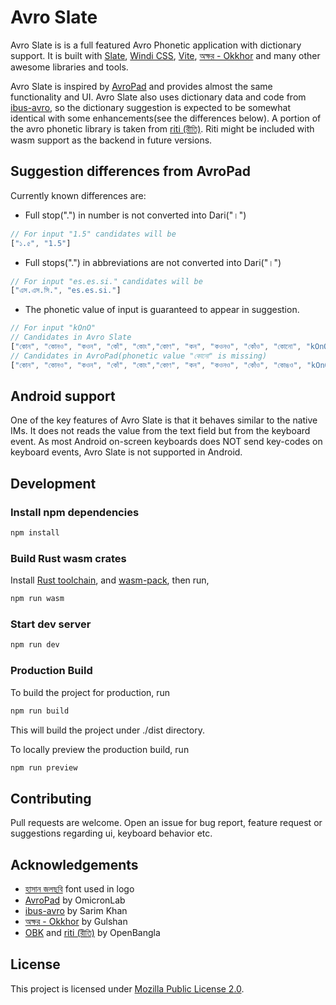 # Avro Slate

Avro Slate is is a full featured Avro Phonetic application with dictionary support. It is built with [Slate](https://github.com/ianstormtaylor/slate), [Windi CSS](https://windicss.org), [Vite](https://vitejs.dev), [অক্ষর - Okkhor](https://github.com/gulshan/okkhor) and many other awesome libraries and tools.

Avro Slate is inspired by [AvroPad](https://github.com/omicronlab/avro-pad/) and provides almost the same functionality and UI. Avro Slate also uses dictionary data and code from [ibus-avro](https://github.com/sarim/ibus-avro), so the dictionary suggestion is expected to be somewhat identical with some enhancements(see the differences below). A portion of the avro phonetic library is taken from [riti (রীতি)](https://github.com/OpenBangla/riti/). Riti might be included with wasm support as the backend in future versions.

## Suggestion differences from AvroPad

Currently known differences are:
- Full stop(".") in number is not converted into Dari("।")
```js
// For input "1.5" candidates will be
["১.৫", "1.5"]
```
- Full stops(".") in abbreviations are not converted into Dari("।")
```js
// For input "es.es.si." candidates will be
["এস.এস.সি.", "es.es.si."]
```
- The phonetic value of input is guaranteed to appear in suggestion.
```js
// For input "kOnO"
// Candidates in Avro Slate
["কোন", "কোনও", "কওন", "কোঁ", "কোং","কোণ", "কন", "কওনও", "কোঁও", "কোনো", "kOnO"]
// Candidates in AvroPad(phonetic value "কোনো" is missing)
["কোন", "কোনও", "কওন", "কোঁ", "কোং","কোণ", "কন", "কওনও", "কোঁও", "কোঙও", "kOnO"]
```

## Android support

One of the key features of Avro Slate is that it behaves similar to the native IMs. It does not reads the value from the text field but from the keyboard event. As most Android on-screen keyboards does NOT send key-codes on keyboard events, Avro Slate is not supported in Android.

## Development

### Install npm dependencies
```sh
npm install
```
### Build Rust wasm crates

Install [Rust toolchain](https://www.rust-lang.org/tools/install), and [wasm-pack](https://rustwasm.github.io/wasm-pack/installer/), then run,
```sh
npm run wasm
```
### Start dev server

```sh
npm run dev
```

### Production Build

To build the project for production, run
```sh
npm run build
```
This will build the project under ./dist directory.

To locally preview the production build, run
```sh
npm run preview
```

## Contributing
Pull requests are welcome. Open an issue for bug report, feature request or suggestions regarding ui, keyboard behavior etc.

## Acknowledgements
* [হাসান জলছবি](https://lipighor.com/HasanJolchobi.html) font used in logo
* [AvroPad](https://github.com/omicronlab/avro-pad/) by OmicronLab
* [ibus-avro](https://github.com/sarim/ibus-avro) by Sarim Khan
* [অক্ষর - Okkhor](https://github.com/gulshan/okkhor) by Gulshan
* [OBK](https://github.com/OpenBangla/OpenBangla-Keyboard) and [riti (রীতি)](https://github.com/OpenBangla/riti/) by OpenBangla

## License

This project is licensed under [Mozilla Public License 2.0](https://www.mozilla.org/en-US/MPL/2.0/).